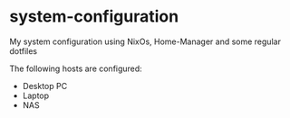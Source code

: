 # system-configuration
My system configuration using NixOs, Home-Manager and some regular dotfiles

The following hosts are configured:
- Desktop PC
- Laptop
- NAS
